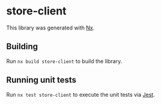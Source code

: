 # store-client

This library was generated with [Nx](https://nx.dev).

## Building

Run `nx build store-client` to build the library.

## Running unit tests

Run `nx test store-client` to execute the unit tests via [Jest](https://jestjs.io).
